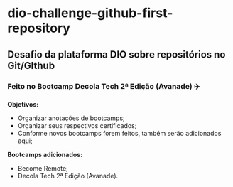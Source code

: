 # dio-challenge-github-first-repository
## Desafio da plataforma DIO sobre repositórios no Git/GIthub

### Feito no Bootcamp Decola Tech 2ª Edição (Avanade) :airplane:

**Objetivos:**

- Organizar anotações de bootcamps;
- Organizar seus respectivos certificados;
- Conforme novos bootcamps forem feitos, também serão adicionados aqui;

**Bootcamps adicionados:**

- Become Remote;
- Decola Tech 2ª Edição (Avanade).
